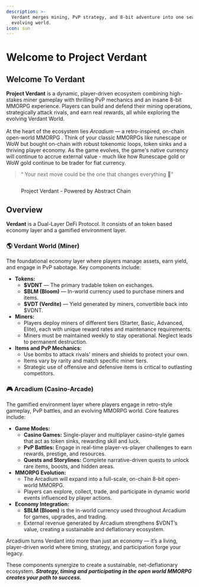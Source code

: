 ```yaml
---
description: >-
  Verdant merges mining, PvP strategy, and 8-bit adventure into one seamless,
  evolving world.
icon: sun
---
```


# Welcome to Project Verdant

## Welcome To Verdant

**Project Verdant** is a dynamic, player-driven ecosystem combining high-stakes miner gameplay with thrilling PvP mechanics and an insane 8-bit MMORPG experience. Players can build and defend their mining operations, strategically attack rivals, and earn real rewards, all while exploring the evolving Verdant World. \
\
At the heart of the ecosystem lies _Arcadium_ — a retro-inspired, on-chain open-world MMORPG . Think of your classic MMORPGs like runescape or WoW but bought on-chain with robust tokenomic loops, token sinks and a thriving player economy. As the game evolves, the game's native currency will continue to accrue external value - much like how Runescape gold or WoW gold continue to be trader for fiat currency.

> “ Your next move could be the one that changes everything 👀”

<div data-full-width="false"><figure><img src=".gitbook/assets/Vex Surffff.gif" alt=""><figcaption><p>Project Verdant - Powered by Abstract Chain</p></figcaption></figure></div>

## Overview

**Verdant** is a Dual-Layer DeFi Protocol. It consists of an token based economy layer and a gamified environment layer. &#x20;

### 🌎 Verdant **World  (Miner)**

The foundational economy layer where players manage assets, earn yield, and engage in PvP sabotage. Key components include:

* **Tokens:**
  * **$VDNT** — The primary tradable token on exchanges.
  * **$BLM (Bloom)** — In-world currency used to purchase miners and items.
  * **$VDT (Verdite)** — Yield generated by miners, convertible back into $VDNT.
* **Miners:**
  * Players deploy miners of different tiers (Starter, Basic, Advanced, Elite), each with unique reward rates and maintenance requirements.
  * Miners must be maintained weekly to stay operational. Neglect leads to permanent destruction.
* **Items and PvP Mechanics:**
  * Use bombs to attack rivals' miners and shields to protect your own.
  * Items vary by rarity and match specific miner tiers.
  * Strategic use of offensive and defensive items is critical to outlasting competitors.

### 🎮 **Arcadium (Casino-Arcade)**

The gamified environment layer where players engage in retro-style gameplay, PvP battles, and an evolving MMORPG world. Core features include:

* **Game Modes:**
  * **Casino Games:** Single-player and multiplayer casino-style games that act as token sinks, rewarding skill and luck.
  * **PvP Battles:** Engage in real-time player-vs-player challenges to earn rewards, prestige, and resources.
  * **Quests and Storylines:** Complete narrative-driven quests to unlock rare items, boosts, and hidden areas.
* **MMORPG Evolution:**
  * The Arcadium will expand into a full-scale, on-chain 8-bit open-world MMORPG.
  * Players can explore, collect, trade, and participate in dynamic world events influenced by player actions.
* **Economy Integration:**
  * **$BLM (Bloom)** is the in-world currency used throughout Arcadium for games, upgrades, and trading.
  * External revenue generated by Arcadium strengthens $VDNT’s value, creating a sustainable and deflationary ecosystem.

Arcadium turns Verdant into more than just an economy — it’s a living, player-driven world where timing, strategy, and participation forge your legacy.



These components synergize to create a sustainable, net-deflationary ecosystem. _**Strategy, timing and participating in the open world MMORPG creates your path to success.**_&#x20;

